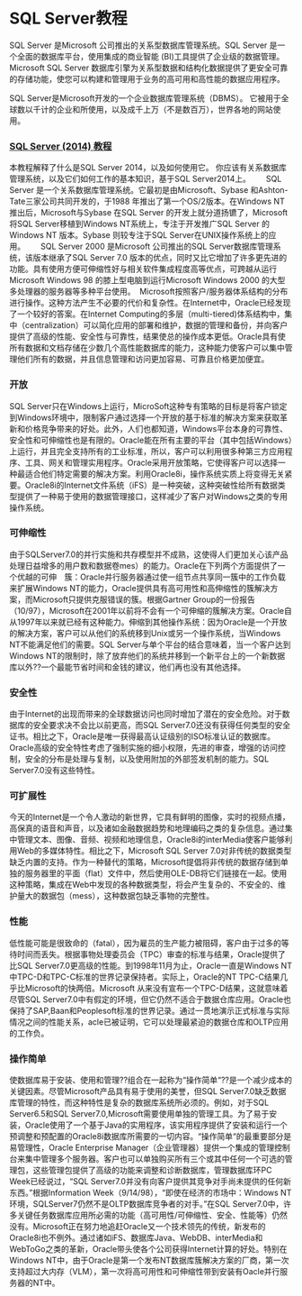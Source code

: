 # SQL Server教程

SQL Server 是Microsoft 公司推出的关系型数据库管理系统。SQL Server 是一个全面的数据库平台，使用集成的商业智能 (BI)工具提供了企业级的数据管理。Microsoft SQL Server 数据库引擎为关系型数据和结构化数据提供了更安全可靠的存储功能，使您可以构建和管理用于业务的高可用和高性能的数据应用程序。

SQL Server是Microsoft开发的一个企业数据库管理系统（DBMS）。 它被用于全球数以千计的企业和所使用，以及成千上万（不是数百万），世界各地的网站使用。

### [SQL Server (2014) 教程](http://www.quackit.com/sql_server/)

本教程解释了什么是SQL Server 2014，以及如何使用它。 你应该有关系数据库管理系统，以及它们如何工作的基本知识，基于SQL Server2014上。       SQL Server 是一个关系数据库管理系统。它最初是由Microsoft、Sybase 和Ashton-Tate三家公司共同开发的，于1988 年推出了第一个OS/2版本。在Windows NT 推出后，Microsoft与Sybase 在SQL Server 的开发上就分道扬镳了，Microsoft 将SQL Server移植到Windows NT系统上，专注于开发推广SQL Server 的Windows NT 版本。Sybase 则较专注于SQL Server在UNⅨ操作系统上的应用。       SQL Server 2000 是Microsoft 公司推出的SQL Server数据库管理系统，该版本继承了SQL Server 7.0 版本的优点，同时又比它增加了许多更先进的功能。具有使用方便可伸缩性好与相关软件集成程度高等优点，可跨越从运行Microsoft Windows 98 的膝上型电脑到运行Microsoft Windows 2000 的大型多处理器的服务器等多种平台使用。  Microsoft按照客户/服务器体系结构的分布进行操作。这种方法产生不必要的代价和复杂性。在Internet中，Oracle已经发现了一个较好的答案。在Internet Computing的多层（multi-tiered)体系结构中，集中（centralization）可以简化应用的部署和维护，数据的管理和备份，并向客户提供了高级的性能、安全性与可靠性，结果使总的操作成本更低。Oracle具有使所有数据和文档存储在少数几个高性能数据库的能力，这种能力使客户可以集中管理他们所有的数据，并且信息管理和访问更加容易、可靠且价格更加便宜。

### 开放

SQL Server只在Windows上运行，MicroSoft这种专有策略的目标是将客户锁定到Windows环境中，限制客户通过选择一个开放的基于标准的解决方案来获取革新和价格竞争带来的好处。此外，人们也都知道，Windows平台本身的可靠性、安全性和可伸缩性也是有限的。Oracle能在所有主要的平台（其中包括Windows）上运行，并且完全支持所有的工业标准，所以，客户可以利用很多种第三方应用程序、工具、网关和管理实用程序。Oracle采用开放策略，它使得客户可以选择一种最适合他们特定需要的解决方案。利用Oracle8i，操作系统实质上将变得无关紧要。Oracle8i的Internet文件系统（iFS）是一种突破，这种突破性给所有数据类型提供了一种易于使用的数据管理接口，这样减少了客户对Windows之类的专用操作系统。

### 可伸缩性

由于SQLServer7.0的并行实施和共存模型并不成熟，这使得人们更加关心该产品处理日益增多的用户数和数据卷mes）的能力。Oracle在下列两个方面提供了一个优越的可伸　簇：Oracle并行服务器通过使一组节点共享同一簇中的工作负载来扩展Windows NT的能力，Oracle提供具有高可用性和高伸缩性的簇解决方案，而Microsoft只提供克服错误的簇。根据Gartner Group的一份报告（10/97），Microsoft在2001年以前将不会有一个可伸缩的簇解决方案。Oracle自从1997年以来就已经有这种能力。伸缩到其他操作系统：因为Oracle是一个开放的解决方案，客户可以从他们的系统移到Unix或另一个操作系统，当Windows NT不能满足他们的需要。SQL Server与单个平台的结合意味着，当一个客户达到Windows NT的限制时，除了放弃他们的系统并移到一个新平台上的一个新数据库以外??一个最能节省时间和金钱的建议，他们再也没有其他选择。

### 安全性

由于Internet的出现而带来的全球数据访问也同时增加了潜在的安全危险。对于数据库的安全要求决不会比以前更高，而SQL Server7.0还没有获得任何类型的安全证书。相比之下，Oracle是唯一获得最高认证级别的ISO标准认证的数据库。Oracle高级的安全特性考虑了强制实施的细小权限，先进的审查，增强的访问控制，安全的分布是处理与复制，以及使用附加的外部签发机制的能力。SQL Server7.0没有这些特性。

### 可扩展性

今天的Internet是一个令人激动的新世界，它具有鲜明的图像，实时的视频点播，高保真的语音和声音，以及诸如金融数据趋势和地理编码之类的复杂信息。通过集中管理文本、图像、音频、视频和地理信息，Oracle8i的interMedia使客户能够利用Web的多媒体特性。相比之下，Microsoft SQL Server 7.0对非传统的数据类型缺乏内置的支持。作为一种替代的策略，Microsoft提倡将非传统的数据存储到单独的服务器里的平面（flat）文件中，然后使用OLE-DB将它们链接在一起。使用这种策略，集成在Web中发现的各种数据类型，将会产生复杂的、不安全的、维护量大的数据包（mess），这种数据包缺乏事物的完整性。

### 性能

低性能可能是很致命的（fatal），因为雇员的生产能力被阻碍，客户由于过多的等待时间而丢失。根据事物处理委员会（TPC）审查的标准与结果，Oracle提供了比SQL Server7.0更高级的性能。到1998年11月为止，Oracle一直是Windows NT中TPC-D和TPC-C标准的世界记录保持者。实际上，Oracle的NT TPC-C结果几乎比Microsoft的快两倍。Microsoft 从来没有宣布一个TPC-D结果，这就意味着尽管SQL Server7.0中有假定的环境，但它仍然不适合于数据仓库应用。Oracle也保持了SAP,Baan和Peoplesoft标准的世界记录。通过一贯地演示正式标准与实际情况之间的性能关系，acle已被证明，它可以处理最紧迫的数据仓库和OLTP应用的工作负。

### 操作简单

使数据库易于安装、使用和管理??组合在一起称为“操作简单“??是一个减少成本的关键因素。尽管Microsoft产品具有易于使用的美誉，但SQL Server7.0缺乏数据库管理的特性，而这种特性是复杂的数据库系统所必须的。例如，对于SQL Server6.5和SQL Server7.0,Microsoft需要使用单独的管理工具。为了易于安装，Oracle使用了一个基于Java的实用程序，该实用程序提供了安装和运行一个预调整和预配置的Oracle8i数据库所需要的一切内容。“操作简单“的最重要部分是易管理性，Oracle Enterprise Manager（企业管理器）提供一个集成的管理控制台来集中管理多个服务器。客户也可以单独购买所有三个或其中任何一个可选的管理包，这些管理包提供了高级的功能来调整和诊断数据库，管理数据库环PC Week已经说过，“SQL Server7.0并没有向客户提供其竞争对手尚未提供的任何新东西。”根据Information Week（9/14/98），“即使在经济的市场中：Windows NT环境，SQLServer7仍然不是OLTP数据库竞争者的对手。”在SQL Server7.0中，许多关键任务数据库应用所必需的功能（高可用性/可伸缩性、安全、性能等）仍然没有。Microsoft正在努力地追赶Oracle又一个技术领先的传统，新发布的Oracle8i也不例外。通过诸如iFS、数据库Java、WebDB、interMedia和WebToGo之类的革新，Oracle带头使各个公司获得Internet计算的好处。特别在Windows NT中，由于Oracle是第一个发布NT数据库簇解决方案的厂商，第一次支持超过大内存（VLM），第一次将高可用性和可伸缩性带到安装有Oacle并行服务器的NT中。